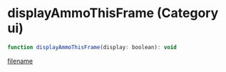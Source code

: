 # displayAmmoThisFrame (Category ui)

```js
function displayAmmoThisFrame(display: boolean): void
```

[filename](displayAmmoThisFrame_m.md ':include')